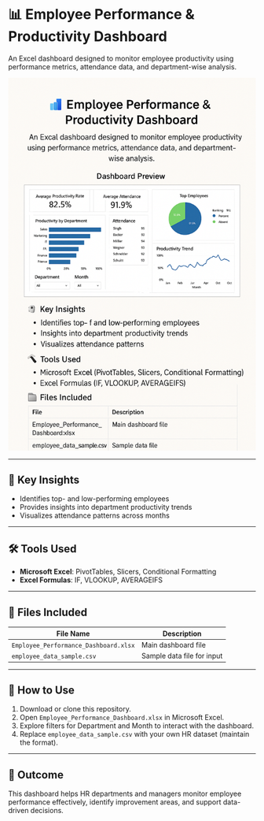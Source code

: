 # 📊   Employee Performance & Productivity Dashboard


An Excel dashboard designed to monitor employee productivity using performance metrics, attendance data, and department-wise analysis.


![Dashboard Preview](employee_dashboard_preview.png)


---

## 🧠 Key Insights

- Identifies top- and low-performing employees  
- Provides insights into department productivity trends  
- Visualizes attendance patterns across months  

---

## 🛠️ Tools Used

- **Microsoft Excel**: PivotTables, Slicers, Conditional Formatting  
- **Excel Formulas**: IF, VLOOKUP, AVERAGEIFS  

---

## 📁 Files Included

| File Name                           | Description               |
|------------------------------------|---------------------------|
| `Employee_Performance_Dashboard.xlsx` | Main dashboard file        |
| `employee_data_sample.csv`         | Sample data file for input |

---

## 📌 How to Use

1. Download or clone this repository.
2. Open `Employee_Performance_Dashboard.xlsx` in Microsoft Excel.
3. Explore filters for Department and Month to interact with the dashboard.
4. Replace `employee_data_sample.csv` with your own HR dataset (maintain the format).

---

## 🚀 Outcome

This dashboard helps HR departments and managers monitor employee performance effectively, identify improvement areas, and support data-driven decisions.
